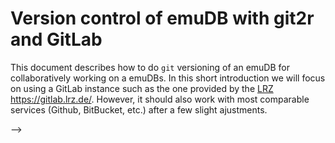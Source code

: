 # Version control of emuDB with git2r and GitLab



This document describes how to do `git` versioning of an emuDB for collaboratively working on a emuDBs. In this short introduction we will focus on using a GitLab instance such as the one provided by the [LRZ](https://www.lrz.de/) https://gitlab.lrz.de/. However, it should also work with most comparable services (Github, BitBucket, etc.) after a few slight ajustments.

<!-- The first thing we need to do is install and load the git2r package: -->

<!-- ```{r, eval=FALSE} -->
<!-- install.packages("git2r") -->
<!-- library("git2r") -->
<!-- ``` -->
<!-- <!-- load lib --> -->
<!-- ```{r, echo=FALSE} -->
<!-- library("git2r") -->
<!-- ``` -->

<!-- And create and load an example emuDB: -->

<!-- ```{r, message=F} -->
<!-- library(emuR) -->
<!-- create_emuRdemoData() -->
<!-- db = load_emuDB(file.path(tempdir(),  -->
<!--                           "emuR_demoData",  -->
<!--                           "ae_emuDB"), -->
<!--                 verbose = F) -->
<!-- ``` -->

<!-- As the emuDB is not yet under git version control we will proceed by initializing a new git repository in the emuDB directory: -->

<!-- ```{r} -->
<!-- repo = git2r::init(db$basePath) -->
<!-- repo -->
<!-- ``` -->
<!-- As can be seen by the above output, the repository currently doesn't have anything commited to it. Before we commit anything to the repo, let us first tell git to ignore the emuDBcache file, as we don't want put this under version control: -->

<!-- ```{r} -->
<!-- gitignorePath = file.path(db$basePath,  -->
<!--                           ".gitignore") -->

<!-- readr::write_lines(c("*_emuDBcache.sqlite"),  -->
<!--                    gitignorePath) -->
<!-- ``` -->

<!-- Now we can add everything to the repository and create our initial commit: -->

<!-- ```{r} -->
<!-- git2r::add(repo, "*") -->

<!-- git2r::commit(repo,  -->
<!--               message = "init commit") -->
<!-- ``` -->

<!-- The above two commands should be repeated (incl. a new commit message that reflects the current changes made) whenever a new emuDB state should be saved/added to the git repo. -->

<!-- ## Using GitLab to host the emuDB -->

<!-- The above examples only work on a local git repo that is located inside of the emuDB directory (contained in a hidden directy called `.git`). Although this is already very benefitial, as we have versioning enabled for our emuDB and can also go back to previous versions, it doesn't utilize one of git's greatest features. Git is able to sync repository states between multiple machines. Here, we will use GitLab to host the emuDB.  -->

<!-- The first thing we will need to do is create a "Personal Access Token" in GitLab so git2r can authenticate you. After logging into your GitLab account navigate to `User Settings -> Access Tokens` and create a new Access Token called `git2r` (choose different name if you wish) with `Scopes` set to `api` for full read/write access: -->


<!-- ```{r fig.align="center", echo=FALSE, out.width = "75%"} -->
<!-- knitr::include_graphics("pics/GitLab-AccesToken1.png") -->
<!-- ``` -->

<!-- After you press `Create personal access token` the newly access token will be displayed: -->

<!-- ```{r fig.align="center", echo=FALSE, out.width = "75%"} -->
<!-- knitr::include_graphics("pics/GitLab-AccesToken2.png") -->
<!-- ``` -->

<!-- Copy the token and create an environment variable called `GITLAB_PAT` that git2r can use to authenticate you: -->

<!-- ```{r} -->
<!-- Sys.setenv(GITLAB_PAT = "8NY9niB75s7XFUy73dwR") # replace with own token -->
<!-- ``` -->

<!-- **SECURITY WARNING: The access key gives users full access to all your GitLab projects! Hence, it should be treated like your password! Do not share or loose! If you accidentally share or loose your key, revoke the token immediately and create a new one!** -->

<!-- Next you need to create a new project in GitLab under `Projects -> New project` -->

<!-- ```{r fig.align="center", echo=FALSE, out.width = "75%"} -->
<!-- knitr::include_graphics("pics/GitLab-newProject1.png") -->
<!-- ``` -->

<!-- that has the same name as the emuDB: -->

<!-- ```{r fig.align="center", echo=FALSE, out.width = "75%"} -->
<!-- knitr::include_graphics("pics/GitLab-newProject2.png") -->
<!-- ``` -->

<!-- The URL of the GitLab should now be something like: `https://gitlab.lrz.de/raphywink/ae_emudb.git`. Next, we will add the newly created remote repo to the configuration of the local repo and push the local changes to the remote: -->

<!-- ```{r} -->
<!-- git2r::remote_add(repo = repo,  -->
<!--                   name = "origin", -->
<!--                   url = "https://gitlab.lrz.de/raphywink/ae_emudb.git") -->

<!-- git2r::push(repo,  -->
<!--             name = "origin", -->
<!--             refspec = "refs/heads/master", -->
<!--             set_upstream = TRUE, -->
<!--             credentials = git2r::cred_token(token = "GITLAB_PAT") -->
<!--             ) -->
<!-- ``` -->

<!-- Now that everything is set up, you can simple add and commit changes and push to the remote when you  -->

<!-- ## Colaborating with others -->

<!-- If you wish other to access and/or colaborate on the database you simply have to add them as "Project members" in GitLab. Under `Project -> Settings -> Members` select your colaborator and choose "Maintainer" (read and write access) as their role permission: -->

<!-- ```{r fig.align="center", echo=FALSE, out.width = "75%"} -->
<!-- knitr::include_graphics("pics/GitLab-addMember.png") -->
<!-- ``` -->

<!-- Once this is set, the collaborator is able to clone the repository using their own access token: -->

<!-- ```{r} -->
<!-- #git2r::clone(url = "https://gitlab.lrz.de/raphywink/ae_emudb.git", -->
<!-- #            local_path = "/Users/raphaelwinkelmann/Desktop/ae_emuDB", -->
<!-- #            credentials = git2r::cred_token(token = "GITLAB_PAT")) # this has to be set to their own token -->
<!-- ``` -->

<!-- ## Checking for and sharing changes -->

<!-- TODO: write about  -->

<!-- ## TODO -->

<!-- - try to get git-lsf to work with git2r -->
<!-- - add `git2r::config(repo, user.name="Alice", user.email="alice@example.org")` ??? Probably a good idea... -->
